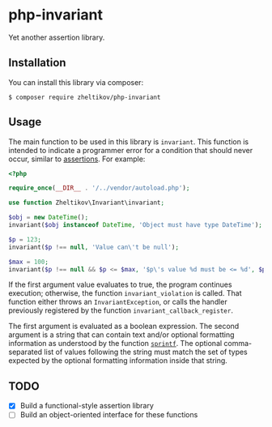 # php-invariant

Yet another assertion library.

## Installation

You can install this library via composer:

```shell
$ composer require zheltikov/php-invariant
```

## Usage

The main function to be used in this library is `invariant`. This function is intended to indicate a programmer error
for a condition that should never occur, similar
to [assertions](https://en.wikipedia.org/wiki/Assertion_(software_development)). For example:

```php
<?php

require_once(__DIR__ . '/../vendor/autoload.php');

use function Zheltikov\Invariant\invariant;

$obj = new DateTime();
invariant($obj instanceof DateTime, 'Object must have type DateTime');

$p = 123;
invariant($p !== null, 'Value can\'t be null');

$max = 100;
invariant($p !== null && $p <= $max, '$p\'s value %d must be <= %d', $p, $max);

```

If the first argument value evaluates to true, the program continues execution; otherwise, the
function `invariant_violation` is called. That function either throws an `InvariantException`, or calls the handler
previously registered by the function `invariant_callback_register`.

The first argument is evaluated as a boolean expression. The second argument is a string that can contain text and/or
optional formatting information as understood by the function [`sprintf`](https://www.php.net/sprintf). The optional
comma-separated list of values following the string must match the set of types expected by the optional formatting
information inside that string.

## TODO

- [X] Build a functional-style assertion library
- [ ] Build an object-oriented interface for these functions
